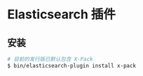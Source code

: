 # Elasticsearch 插件

## 安装

```sh
# 目前的发行版已默认包含 X-Pack
$ bin/elasticsearch-plugin install x-pack
```
